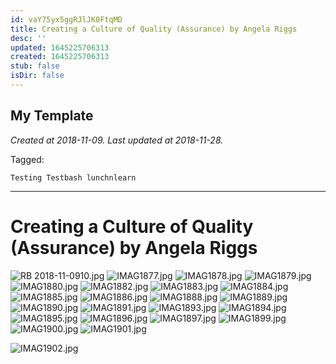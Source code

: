 ```yaml
---
id: vaY75yx5ggRJlJK0FtqMD
title: Creating a Culture of Quality (Assurance) by Angela Riggs
desc: ''
updated: 1645225706313
created: 1645225706313
stub: false
isDir: false
---
```

My Template
---

_Created at 2018-11-09._
_Last updated at 2018-11-28._



Tagged: 
```
Testing Testbash lunchnlearn
```


---

# Creating a Culture of Quality (Assurance) by Angela Riggs


![RB 2018-11-0910.jpg](assets/IMAG1876.jpg)
![IMAG1877.jpg](assets/IMAG1877.jpg)
![IMAG1878.jpg](assets/IMAG1878.jpg)
![IMAG1879.jpg](assets/IMAG1879.jpg)
![IMAG1880.jpg](assets/IMAG1880.jpg)
![IMAG1882.jpg](assets/IMAG1882.jpg)
![IMAG1883.jpg](assets/IMAG1883.jpg)
![IMAG1884.jpg](assets/IMAG1884.jpg)
![IMAG1885.jpg](assets/IMAG1885.jpg)
![IMAG1886.jpg](assets/IMAG1886.jpg)
![IMAG1888.jpg](assets/IMAG1888.jpg)
![IMAG1889.jpg](assets/IMAG1889.jpg)
![IMAG1890.jpg](assets/IMAG1890.jpg)
![IMAG1891.jpg](assets/IMAG1891.jpg)
![IMAG1893.jpg](assets/IMAG1893.jpg)
![IMAG1894.jpg](assets/IMAG1894.jpg)
![IMAG1895.jpg](assets/IMAG1895.jpg)
![IMAG1896.jpg](assets/IMAG1896.jpg)
![IMAG1897.jpg](assets/IMAG1897.jpg)
![IMAG1899.jpg](assets/IMAG1899.jpg)
![IMAG1900.jpg](assets/IMAG1900.jpg)
![IMAG1901.jpg](assets/IMAG1901.jpg)

![IMAG1902.jpg](assets/IMAG1902.jpg)

